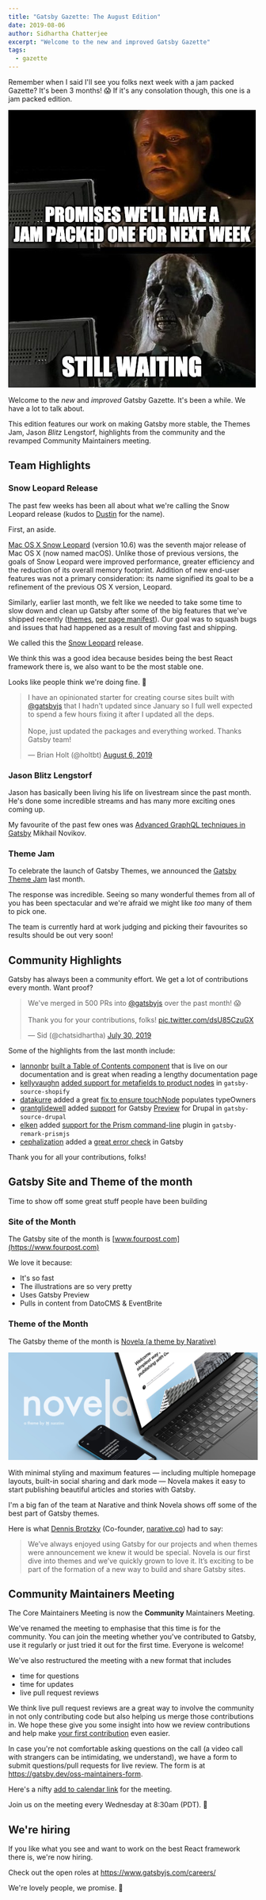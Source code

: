 ```yaml
---
title: "Gatsby Gazette: The August Edition"
date: 2019-08-06
author: Sidhartha Chatterjee
excerpt: "Welcome to the new and improved Gatsby Gazette"
tags:
  - gazette
---
```


Remember when I said I'll see you folks next week with a jam packed Gazette? It's been 3 months! 😱 If it's any consolation though, this one is a jam packed edition.

![Meme joking about how I said I'll be back in a week and readers are now skeletons because 3 months passed](./meme.jpg)

Welcome to the _new_ and _improved_ Gatsby Gazette. It's been a while. We have a lot to talk about.

This edition features our work on making Gatsby more stable, the Themes Jam, Jason _Blitz_ Lengstorf, highlights from the community and the revamped Community Maintainers meeting.

## Team Highlights

### Snow Leopard Release

The past few weeks has been all about what we're calling the Snow Leopard release (kudos to [Dustin](https://twitter.com/schaudustin) for the name).

First, an aside.

[Mac OS X Snow Leopard](https://en.wikipedia.org/wiki/Mac_OS_X_Snow_Leopard) (version 10.6) was the seventh major release of Mac OS X (now named macOS). Unlike those of previous versions, the goals of Snow Leopard were improved performance, greater efficiency and the reduction of its overall memory footprint. Addition of new end-user features was not a primary consideration: its name signified its goal to be a refinement of the previous OS X version, Leopard.

Similarly, earlier last month, we felt like we needed to take some time to slow down and clean up Gatsby after some of the big features that we've shipped recently ([themes](https://www.gatsbyjs.org/blog/2019-07-03-announcing-stable-release-gatsby-themes/), [per page manifest](https://www.gatsbyjs.org/blog/2019-06-12-performance-improvements-for-large-sites/)). Our goal was to squash bugs and issues that had happened as a result of moving fast and shipping.

We called this the [Snow Leopard](https://github.com/gatsbyjs/gatsby/projects/13) release.

We think this was a good idea because besides being the best React framework there is, we also want to be the most stable one.

Looks like people think we're doing fine. 🙂

<blockquote class="twitter-tweet"><p lang="en" dir="ltr">I have an opinionated starter for creating course sites built with <a href="https://twitter.com/gatsbyjs?ref_src=twsrc%5Etfw">@gatsbyjs</a> that I hadn&#39;t updated since January so I full well expected to spend a few hours fixing it after I updated all the deps.<br/><br/>Nope, just updated the packages and everything worked. Thanks Gatsby team!</p>&mdash; Brian Holt (@holtbt) <a href="https://twitter.com/holtbt/status/1158559782451609600?ref_src=twsrc%5Etfw">August 6, 2019</a></blockquote> <script async src="https://platform.twitter.com/widgets.js" charset="utf-8"></script>

### Jason Blitz Lengstorf

Jason has basically been living his life on livestream since the past month. He's done some incredible streams and has many more exciting ones coming up.

My favourite of the past few ones was [Advanced GraphQL techniques in Gatsby](https://www.twitch.tv/videos/462874512) Mikhail Novikov.

### Theme Jam

To celebrate the launch of Gatsby Themes, we announced the [Gatsby Theme Jam](https://themejam.gatsbyjs.org/) last month.

The response was incredible. Seeing so many wonderful themes from all of you has been spectacular and we're afraid we might like _too_ many of them to pick one.

The team is currently hard at work judging and picking their favourites so results should be out very soon!

## Community Highlights

Gatsby has always been a community effort. We get a lot of contributions every month. Want proof?

<blockquote class="twitter-tweet"><p lang="en" dir="ltr">We&#39;ve merged in 500 PRs into <a href="https://twitter.com/gatsbyjs?ref_src=twsrc%5Etfw">@gatsbyjs</a> over the past month! 😱<br/><br/>Thank you for your contributions, folks! <a href="https://t.co/dsU85CzuGX">pic.twitter.com/dsU85CzuGX</a></p>&mdash; Sid (@chatsidhartha) <a href="https://twitter.com/chatsidhartha/status/1156334013247737856?ref_src=twsrc%5Etfw">July 30, 2019</a></blockquote> <script async src="https://platform.twitter.com/widgets.js" charset="utf-8"></script>

Some of the highlights from the last month include:

- [lannonbr](https://github.com/lannonbr) [built a Table of Contents component](https://github.com/gatsbyjs/gatsby/pull/15251) that is live on our documentation and is great when reading a lengthy documentation page
- [kellyvaughn](https://github.com/kellyvaughn) [added support for metafields to product nodes](https://github.com/gatsbyjs/gatsby/pull/16312) in `gatsby-source-shopify`
- [datakurre](https://github.com/datakurre) added a great [fix to ensure touchNode](https://github.com/gatsbyjs/gatsby/pull/15919) populates typeOwners
- [grantglidewell](https://github.com/grantglidewell) added [support](https://github.com/gatsbyjs/gatsby/pull/14630) for Gatsby [Preview](https://www.gatsbyjs.com/preview) for Drupal in `gatsby-source-drupal`
- [elken](https://github.com/elken) added [support for the Prism command-line](https://github.com/gatsbyjs/gatsby/pull/16170) plugin in `gatsby-remark-prismjs`
- [cephalization](https://github.com/cephalization) added a [great error check](https://github.com/gatsbyjs/gatsby/pull/16272) in Gatsby

Thank you for all your contributions, folks!

## Gatsby Site and Theme of the month

Time to show off some great stuff people have been building

### Site of the Month

The Gatsby site of the month is [www.fourpost.com](https://www.fourpost.com)

We love it because:

- It's so fast
- The illustrations are so very pretty
- Uses Gatsby Preview
- Pulls in content from DatoCMS & EventBrite

### Theme of the Month

The Gatsby theme of the month is [Novela (a theme by Narative)](https://github.com/narative/gatsby-theme-novela)

![Novela (a Gatsby theme by Narative)](./gatsby-theme-novela-hero.jpg)

With minimal styling and maximum features — including multiple homepage layouts, built-in social sharing and dark mode — Novela makes it easy to start publishing beautiful articles and stories with Gatsby.

I'm a big fan of the team at Narative and think Novela shows off some of the best part of Gatsby themes.

Here is what [Dennis Brotzky](https://twitter.com/_brotzky) (Co-founder, [narative.co](https://www.narative.co/)) had to say:

> We’ve always enjoyed using Gatsby for our projects and when themes were announcement we knew it would be special. Novela is our first dive into themes and we’ve quickly grown to love it. It’s exciting to be part of the formation of a new way to build and share Gatsby sites.

## Community Maintainers Meeting

The Core Maintainers Meeting is now the **Community** Maintainers Meeting.

We've renamed the meeting to emphasise that this time is for the community. You can join the meeting whether you've contributed to Gatsby, use it regularly or just tried it out for the first time. Everyone is welcome!

We've also restructured the meeting with a new format that includes

- time for questions
- time for updates
- live pull request reviews

We think live pull request reviews are a great way to involve the community in not only contributing code but also helping us merge those contributions in. We hope these give you some insight into how we review contributions and help make [your first contribution](http://gatsby.dev/pair-programming) even easier.

In case you're not comfortable asking questions on the call (a video call with strangers can be intimidating, we understand), we have a form to submit questions/pull requests for live review. The form is at https://gatsby.dev/oss-maintainers-form.

Here's a nifty [add to calendar link](http://gatsby.dev/oss-maintainers) for the meeting.

Join us on the meeting every Wednesday at 8:30am (PDT). 🙌

## We're hiring

If you like what you see and want to work on the best React framework there is, we're now hiring.

Check out the open roles at https://www.gatsbyjs.com/careers/

We're lovely people, we promise. 💜
